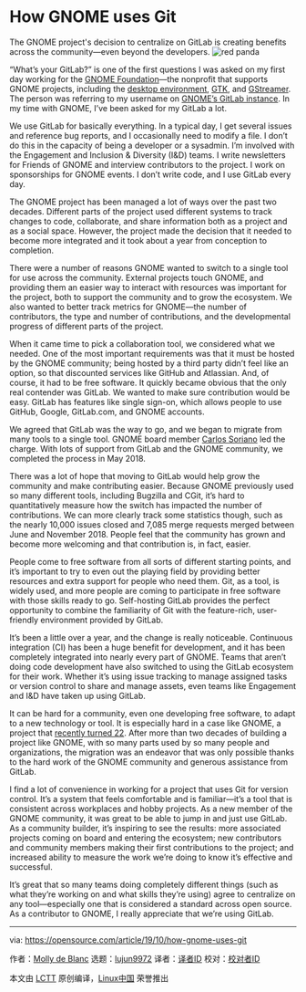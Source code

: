 [#]: collector: (lujun9972)
[#]: translator: ( )
[#]: reviewer: ( )
[#]: publisher: ( )
[#]: url: ( )
[#]: subject: (How GNOME uses Git)
[#]: via: (https://opensource.com/article/19/10/how-gnome-uses-git)
[#]: author: (Molly de Blanc https://opensource.com/users/mollydb)

How GNOME uses Git
======
The GNOME project's decision to centralize on GitLab is creating
benefits across the community—even beyond the developers.
![red panda][1]

“What’s your GitLab?” is one of the first questions I was asked on my first day working for the [GNOME Foundation][2]—the nonprofit that supports GNOME projects, including the [desktop environment][3], [GTK][4], and [GStreamer][5]. The person was referring to my username on [GNOME’s GitLab instance][6]. In my time with GNOME, I’ve been asked for my GitLab a lot.

We use GitLab for basically everything. In a typical day, I get several issues and reference bug reports, and I occasionally need to modify a file. I don’t do this in the capacity of being a developer or a sysadmin. I’m involved with the Engagement and Inclusion &amp; Diversity (I&amp;D) teams. I write newsletters for Friends of GNOME and interview contributors to the project. I work on sponsorships for GNOME events. I don’t write code, and I use GitLab every day.

The GNOME project has been managed a lot of ways over the past two decades. Different parts of the project used different systems to track changes to code, collaborate, and share information both as a project and as a social space. However, the project made the decision that it needed to become more integrated and it took about a year from conception to completion.

There were a number of reasons GNOME wanted to switch to a single tool for use across the community. External projects touch GNOME, and providing them an easier way to interact with resources was important for the project, both to support the community and to grow the ecosystem. We also wanted to better track metrics for GNOME—the number of contributors, the type and number of contributions, and the developmental progress of different parts of the project.

When it came time to pick a collaboration tool, we considered what we needed. One of the most important requirements was that it must be hosted by the GNOME community; being hosted by a third party didn’t feel like an option, so that discounted services like GitHub and Atlassian. And, of course, it had to be free software. It quickly became obvious that the only real contender was GitLab. We wanted to make sure contribution would be easy. GitLab has features like single sign-on, which allows people to use GitHub, Google, GitLab.com, and GNOME accounts.

We agreed that GitLab was the way to go, and we began to migrate from many tools to a single tool. GNOME board member [Carlos Soriano][7] led the charge. With lots of support from GitLab and the GNOME community, we completed the process in May 2018.

There was a lot of hope that moving to GitLab would help grow the community and make contributing easier. Because GNOME previously used so many different tools, including Bugzilla and CGit, it’s hard to quantitatively measure how the switch has impacted the number of contributions. We can more clearly track some statistics though, such as the nearly 10,000 issues closed and 7,085 merge requests merged between June and November 2018. People feel that the community has grown and become more welcoming and that contribution is, in fact, easier.

People come to free software from all sorts of different starting points, and it’s important to try to even out the playing field by providing better resources and extra support for people who need them. Git, as a tool, is widely used, and more people are coming to participate in free software with those skills ready to go. Self-hosting GitLab provides the perfect opportunity to combine the familiarity of Git with the feature-rich, user-friendly environment provided by GitLab.

It’s been a little over a year, and the change is really noticeable. Continuous integration (CI) has been a huge benefit for development, and it has been completely integrated into nearly every part of GNOME. Teams that aren’t doing code development have also switched to using the GitLab ecosystem for their work. Whether it’s using issue tracking to manage assigned tasks or version control to share and manage assets, even teams like Engagement and I&amp;D have taken up using GitLab.

It can be hard for a community, even one developing free software, to adapt to a new technology or tool. It is especially hard in a case like GNOME, a project that [recently turned 22][8]. After more than two decades of building a project like GNOME, with so many parts used by so many people and organizations, the migration was an endeavor that was only possible thanks to the hard work of the GNOME community and generous assistance from GitLab.

I find a lot of convenience in working for a project that uses Git for version control. It’s a system that feels comfortable and is familiar—it’s a tool that is consistent across workplaces and hobby projects. As a new member of the GNOME community, it was great to be able to jump in and just use GitLab. As a community builder, it’s inspiring to see the results: more associated projects coming on board and entering the ecosystem; new contributors and community members making their first contributions to the project; and increased ability to measure the work we’re doing to know it’s effective and successful.

It’s great that so many teams doing completely different things (such as what they’re working on and what skills they’re using) agree to centralize on any tool—especially one that is considered a standard across open source. As a contributor to GNOME, I really appreciate that we’re using GitLab.

--------------------------------------------------------------------------------

via: https://opensource.com/article/19/10/how-gnome-uses-git

作者：[Molly de Blanc][a]
选题：[lujun9972][b]
译者：[译者ID](https://github.com/译者ID)
校对：[校对者ID](https://github.com/校对者ID)

本文由 [LCTT](https://github.com/LCTT/TranslateProject) 原创编译，[Linux中国](https://linux.cn/) 荣誉推出

[a]: https://opensource.com/users/mollydb
[b]: https://github.com/lujun9972
[1]: https://opensource.com/sites/default/files/styles/image-full-size/public/lead-images/redpanda_firefox_pet_animal.jpg?itok=aSpKsyna (red panda)
[2]: https://www.gnome.org/foundation/
[3]: https://gnome.org/
[4]: https://www.gtk.org/
[5]: https://gstreamer.freedesktop.org/
[6]: https://gitlab.gnome.org/
[7]: https://twitter.com/csoriano1618?lang=en
[8]: https://opensource.com/article/19/8/poll-favorite-gnome-version

